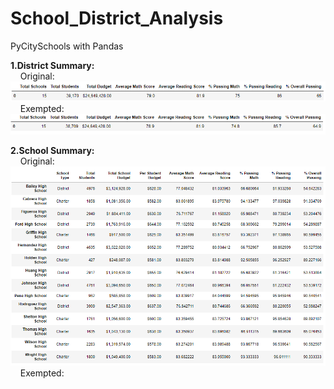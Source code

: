 # School_District_Analysis
PyCitySchools with Pandas

**1.District Summary:**
 <br /> &nbsp;&nbsp;&nbsp;&nbsp;Original: <br /> 
   ![Original District Summary](Resources/images/original_district_summary.png)
 <br /> &nbsp;&nbsp;&nbsp;&nbsp;Exempted: <br /> 
   ![Exempted District Summary](Resources/images/exempted_district_summary.png)
   
**2.School Summary:**
 <br /> &nbsp;&nbsp;&nbsp;&nbsp;Original: <br /> 
   ![Original District Summary](Resources/images/original_per_school_summary.png)
 <br /> &nbsp;&nbsp;&nbsp;&nbsp;Exempted: <br /> 
  
